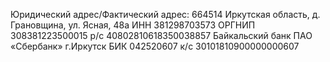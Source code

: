 Юридический адрес/Фактический адрес: 664514 Иркутская область, д. Грановщина, ул. Ясная, 48а
ИНН 381298703573
ОРГНИП 308381223500015
р/с 40802810618350038857 Байкальский банк ПАО «Сбербанк» г.Иркутск
БИК 042520607
к/с 30101810900000000607
